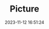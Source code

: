 ---
weight: 1
images:
- /images/edited/204.jpeg
title: Picture
date: 2023-11-12 16:51:24
tags: [luminarneo,work,ilce7m3,car]
---